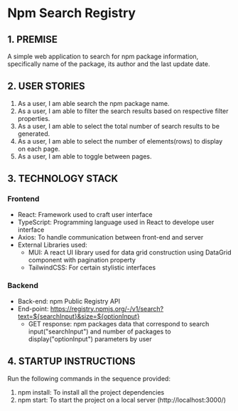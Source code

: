 # Npm Search Registry

## 1. PREMISE
A simple web application to search for npm package information, specifically name of the package, its author and the  last update date.

## 2. USER STORIES
1. As a user, I am able search the npm package name.
2. As a user, I am able to filter the search results based on respective filter properties.
3. As a user, I am able to select the total number of search results to be generated.
4. As a user, I am able to select the number of elements(rows) to display on each page.
5. As a user, I am able to toggle between pages.

## 3. TECHNOLOGY STACK
### Frontend
- React: Framework used to craft user interface
- TypeScript: Programming language used in React to develope user interface
- Axios: To handle communication between front-end and server
- External Libraries used:
  - MUI: A react UI library used for data grid construction using DataGrid component with pagination property
  - TailwindCSS: For certain stylistic interfaces 
### Backend
- Back-end: npm Public Registry API
- End-point: https://registry.npmjs.org/-/v1/search?text=${searchInput}&size=${optionInput}
    - GET response: npm packages data that correspond to search input("searchInput") and number of packages to display("optionInput") parameters by user

## 4. STARTUP INSTRUCTIONS 
Run the following commands in the sequence provided:
1. npm install: To install all the project dependencies 
2. npm start: To start the project on a local server (http://localhost:3000/)



